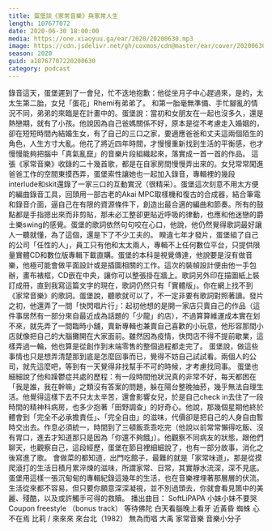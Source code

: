 ```yaml
---
title: 蛋堡談《家常音樂》與家常人生
length: 107677072
date: 2020-06-30 18:00:00
media: https://one.xiaoyuu.ga/ear/2020/20200630.mp3
image: https://cdn.jsdelivr.net/gh/coxmos/cdn@master/ear/cover/20200630.jpeg
season: 2020
guid: a10767707220200630
category: podcast
---
```


錄音這天，蛋堡遲到了一會兒，忙不迭地抱歉：他從坐月子中心趕過來，是的，太太生第二胎，女兒「蛋花」Rhemi有弟弟了。
和第一胎毫無準備、手忙腳亂的情況不同，弟弟的來臨是在計畫中的。蛋堡說：當初和女朋友在一起也沒多久，還是熱戀期，就有了小孩。他說因為自己爸媽關係不好，原本是從不考慮走入婚姻的，卻在短短時間內結婚生女，有了自己的三口之家，要適應爸爸和丈夫這兩個陌生的角色，人生方寸大亂。他花了將近四年時間，才慢慢重新找到生活的平衡感，也才慢慢能夠把腦中「真氣亂竄」的音樂片段組織起來，落實成一首一首的作品。
這張《家常音樂》收錄的二十幾首歌，都是在自家房間慢慢弄出來的。女兒常常闖進爸爸工作的空間東摸西弄，蛋堡索性讓她也一起加入錄音，專輯裡的幾段interlude和skit還錄了一家三口的互動實況（很精采）。蛋堡這次刻意不用太方便的編曲錄音工具，回頭用一部古老的Akai MPC取樣機和復古的合成器，結合筆電和錄音介面，逼自己在有限的資源條件下，創造出最合適的編曲和節奏。所有的鼓點都是手指摁出來而非剪貼，那未必工整卻更貼近呼吸的律動，也應和他迷戀的爵士樂swing的感覺。蛋堡的歌詞依然句句咬在心口，他說，他仍然覺得歌詞最好讓人一聽就懂，為了這個，還是下了不少工夫的。
睽違七年才發片，蛋堡組了自己的公司「任性的人」，員工只有他和太太兩人，專輯不上任何數位平台，只提供限量實體CD和數位版專輯下載直購。蛋堡的本科是視覺傳達，他說要是沒有做音樂，他極可能會做平面設計或是插圖相關的工作。這次的裝幀設計便由他一手包辦，畫布裱框，CD嵌在中央，讓你可以整張掛在牆上。歌詞另外印在描圖紙上裝訂成冊，直到我寫這篇文字的現在，歌詞仍然只有「實體版」。你在網上找不到《家常音樂》的歌詞。蛋堡說，聽歌就可以了，不一定非要有歌詞對照著讀。發片之初，他還弄了一間「快閃唱片行」：起初他想的是開一家店只賣自己的作品（這件事居然有一部分來自最近成為話題的「少龍」的店），不過算算維運成本實在划不來，就先弄了一間臨時小舖，賣新專輯也兼賣自己喜歡的小玩意，他形容那間小店就像把自己的大腦攤開在大家面前。雖然因為疫情，快閃店不得不提前歇業，這樣弄過一輪，他也算是從創作到末端零售的整個過程都走完了。
蛋堡說，做這些事情也只是想弄清楚那到底是怎麼回事而已，覺得不妨自己試試看。兩個人的公司，就先這麼吧，等到有一天覺得非找幫手不可的時候，才考慮找同事。
蛋堡也細細說了他和躁鬱症共處的歷程：有一段時間他狀況真的非常不好，每天都困在「我是誰，我在幹嘛」之類沒有答案的問題，躲在陽台整晚抽菸，幾乎無法自理生活。他覺得這樣下去不只太太辛苦，還會影響女兒，於是自己check in去住了一段時間的精神科病房，也多少抱著「田野調查」的好奇心。他說，那幾個星期他終於體會到「完全不必承擔責任」、「完全自由」的滋味，代價卻是把自己的人身自由暫時交出去。作息必須統一，時間到了三頓飯乖乖吃完（他說以前常常懶得吃飯、沒有胃口，進去才知道那只是因為「你還不夠餓」）。他觀察不同病友的狀態，跟他們聊天，也觀察自己，這段經歷，蛋堡在節目裡細細說了，也有一部分故事，消化之後寫進了歌。
會做菜的都知道，出門吃館子，最難的就是「家常味道」。那是從摸爬滾打的生活日積月累淬煉的滋味，所謂家常、日常，其實靜水流深，深不見底。蛋堡用這樣一張沉甸甸的專輯紀錄這幾年的生活，也在音樂裡埋著那層層的伏流。生活從來都不容易，但只要你願意深深凝視，並不別過頭去，你就會看見箇中的美麗、殘酷，以及或許觸手可得的救贖。
播出曲目：
SoftLiPAPA
小妹小妹不要哭
Coupon freestyle （bonus track）
等待佛陀
白天看腦晚上看牙
近黃昏
蜘蛛
心不在焉
比莉 / 來來來 來台北（1982）
無為而唱
大禹 
家常音樂
音樂小分子

